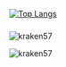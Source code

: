 [![Top Langs](https://github-readme-stats.vercel.app/api/top-langs/?username=Kraken57)](https://github.com/anuraghazra/github-readme-stats)
<h3 align="center"></h3>

<p align="left"> <img src="https://komarev.com/ghpvc/?username=kraken57&label=Profile%20views&color=0e75b6&style=flat" alt="kraken57" /> </p>


<p align="left">
</p>



<p><img align="left" src="https://github-readme-stats.vercel.app/api/top-langs?username=kraken57&show_icons=true&locale=en&layout=compact" alt="kraken57" /></p>



